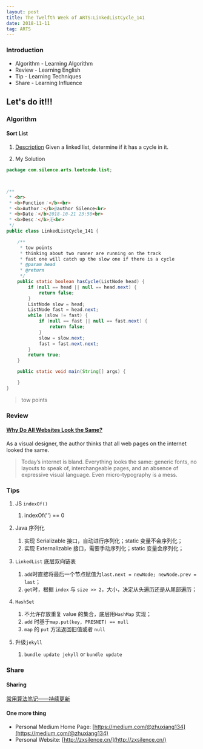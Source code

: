 ```yaml
---
layout: post
title: The Twelfth Week of ARTS:LinkedListCycle_141
date: 2018-11-11
tag: ARTS
---
```


### Introduction
- Algorithm  - Learning Algorithm
- Review  - Learning English
- Tip - Learning Techniques
- Share - Learning Influence

## Let's do it!!!
### Algorithm
#### Sort List
1. [Description](https://leetcode.com/problems/linked-list-cycle/)
Given a linked list, determine if it has a cycle in it.

2. My Solution

```java
package com.silence.arts.leetcode.list;



/**
 * <br>
 * <b>Function：</b><br>
 * <b>Author：</b>@author Silence<br>
 * <b>Date：</b>2018-10-21 23:50<br>
 * <b>Desc：</b>无<br>
 */
public class LinkedListCycle_141 {

    /**
     * tow points
     * thinking about two runner are running on the track
     * fast one will catch up the slow one if there is a cycle
     * @param head
     * @return
     */
    public static boolean hasCycle(ListNode head) {
        if (null == head || null == head.next) {
            return false;
        }
        ListNode slow = head;
        ListNode fast = head.next;
        while (slow != fast) {
            if (null == fast || null == fast.next) {
                return false;
            }
            slow = slow.next;
            fast = fast.next.next;
        }
        return true;
    }

    public static void main(String[] args) {

    }
}

```

> tow points

### Review
#### [Why Do All Websites Look the Same?](https://medium.com/s/story/on-the-visual-weariness-of-the-web-8af1c969ce73)
As a visual designer, the author thinks that all web pages on the internet looked the same.
> Today’s internet is bland. Everything looks the same: generic fonts, no layouts to speak of, interchangeable pages, and an absence of expressive visual language. Even micro-typography is a mess.

### Tips
1. JS `indexOf()`
    1. indexOf('') == 0

2. Java 序列化
    1. 实现 Serializable 接口，自动进行序列化；static 变量不会序列化；
    2. 实现 Externalizable 接口，需要手动序列化；static 变量会序列化；

3. `LinkedList` 底层双向链表
    1. `add`时直接将最后一个节点赋值为`last.next = newNode; newNode.prev = last`；
    2. `get`时，根据 `index` 与 `size >> 2`，大小，决定从头遍历还是从尾部遍历；

4. `HashSet`
    1. 不允许存放重复 value 的集合，底层用`HashMap` 实现；
    2. `add` 时基于`map.put(key, PRESNET) == null`
    3. `map` 的 `put` 方法返回旧值或者 `null`
5. 升级`jekyll`
    1. `bundle update jekyll` or `bundle update`

### Share
#### Sharing
[常用算法笔记——持续更新](http://zxsilence.cn/2018/11/%E5%B8%B8%E7%94%A8%E7%AE%97%E6%B3%95%E7%AC%94%E8%AE%B0/)

#### One more thing
- Personal Medium Home Page: [https://medium.com/@zhuxiang134](https://medium.com/@zhuxiang134)
- Personal Website: [http://zxsilence.cn/](http://zxsilence.cn/)